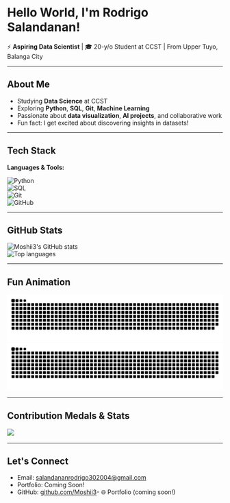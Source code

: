 #  Hello World, I'm Rodrigo Salandanan!

⚡ **Aspiring Data Scientist** | 🎓 20-y/o Student at CCST |  From Upper Tuyo, Balanga City

---

##  About Me
- Studying **Data Science** at CCST  
- Exploring **Python**, **SQL**, **Git**, **Machine Learning**  
- Passionate about **data visualization**, **AI projects**, and collaborative work  
- Fun fact: I get excited about discovering insights in datasets!

---

##  Tech Stack
**Languages & Tools:**

![Python](https://img.shields.io/badge/Python-3776AB?style=for-the-badge&logo=python&logoColor=white)  
![SQL](https://img.shields.io/badge/SQL-4479A1?style=for-the-badge&logo=mysql&logoColor=white)  
![Git](https://img.shields.io/badge/Git-F05032?style=for-the-badge&logo=git&logoColor=white)  
![GitHub](https://img.shields.io/badge/GitHub-181717?style=for-the-badge&logo=github&logoColor=white)  

---

##  GitHub Stats
![Moshii3's GitHub stats](https://github-readme-stats.vercel.app/api?username=Moshii3&show_icons=true&theme=radical)  
![Top languages](https://github-readme-stats.vercel.app/api/top-langs/?username=Moshii3&layout=compact&theme=radical)

---

##  Fun Animation
![GitHub Snake Light](https://raw.githubusercontent.com/Platane/snk/output/github-contribution-grid-snake.svg#gh-light-mode-only)  
![GitHub Snake Dark](https://raw.githubusercontent.com/Platane/snk/output/github-contribution-grid-snake-dark.svg#gh-dark-mode-only)

---

##  Contribution Medals & Stats
<!-- These rely on external GitHub README generators -->
![](https://github-profile-trophy.vercel.app/?username=Moshii3&theme=dracula&no-frame=true&column=7&margin-w=5)

---

##  Let's Connect
-  Email: salandananrodrigo302004@gmail.com  
-  Portfolio: Coming Soon!  
-  GitHub: [github.com/Moshii3](https://github.com/Moshii3)- 🌐 Portfolio (coming soon!)
